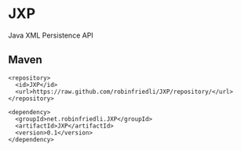 # JXP
Java XML Persistence API

## Maven

    <repository>
      <id>JXP</id>
      <url>https://raw.github.com/robinfriedli/JXP/repository/</url>
    </repository>

    <dependency>
      <groupId>net.robinfriedli.JXP</groupId>
      <artifactId>JXP</artifactId>
      <version>0.1</version>
    </dependency>
